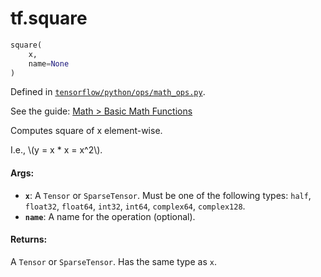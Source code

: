 <div itemscope itemtype="http://developers.google.com/ReferenceObject">
<meta itemprop="name" content="tf.square" />
</div>

# tf.square

``` python
square(
    x,
    name=None
)
```



Defined in [`tensorflow/python/ops/math_ops.py`](https://www.tensorflow.org/code/tensorflow/python/ops/math_ops.py).

See the guide: [Math > Basic Math Functions](../../../api_guides/python/math_ops.md#Basic_Math_Functions)

Computes square of x element-wise.

I.e., \\(y = x * x = x^2\\).

#### Args:

* <b>`x`</b>: A `Tensor` or `SparseTensor`. Must be one of the following types: `half`,
    `float32`, `float64`, `int32`, `int64`, `complex64`, `complex128`.
* <b>`name`</b>: A name for the operation (optional).


#### Returns:

  A `Tensor` or `SparseTensor`. Has the same type as `x`.